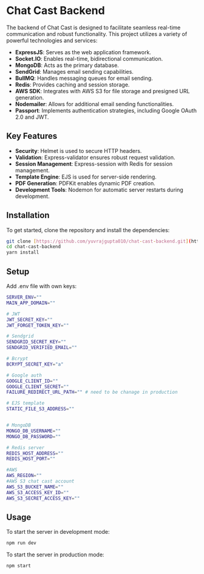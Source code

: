 # Chat Cast Backend

The backend of Chat Cast is designed to facilitate seamless real-time communication and robust functionality. This project utilizes a variety of powerful technologies and services:

- **ExpressJS**: Serves as the web application framework.
- **Socket.IO**: Enables real-time, bidirectional communication.
- **MongoDB**: Acts as the primary database.
- **SendGrid**: Manages email sending capabilities.
- **BullMQ**: Handles messaging queues for email sending.
- **Redis**: Provides caching and session storage.
- **AWS SDK**: Integrates with AWS S3 for file storage and presigned URL generation.
- **Nodemailer**: Allows for additional email sending functionalities.
- **Passport**: Implements authentication strategies, including Google OAuth 2.0 and JWT.

## Key Features
- **Security**: Helmet is used to secure HTTP headers.
- **Validation**: Express-validator ensures robust request validation.
- **Session Management**: Express-session with Redis for session management.
- **Template Engine**: EJS is used for server-side rendering.
- **PDF Generation**: PDFKit enables dynamic PDF creation.
- **Development Tools**: Nodemon for automatic server restarts during development.

## Installation
To get started, clone the repository and install the dependencies:

```sh
git clone [https://github.com/yuvrajgupta010/chat-cast-backend.git](https://github.com/yuvrajgupta010/chat-cast-backend.git)
cd chat-cast-backend
yarn install
```

## Setup
Add .env file with own keys:
```bash
SERVER_ENV=""
MAIN_APP_DOMAIN=""

# JWT
JWT_SECRET_KEY=""
JWT_FORGET_TOKEN_KEY=""

# Sendgrid
SENDGRID_SECRET_KEY=""
SENDGRID_VERIFIED_EMAIL=""

# Bcrypt
BCRYPT_SECRET_KEY="a"

# Google auth
GOOGLE_CLIENT_ID=""
GOOGLE_CLIENT_SECRET=""
FAILURE_REDIRECT_URL_PATH="" # need to be chanage in production

# EJS template
STATIC_FILE_S3_ADDRESS=""


# MongoDB
MONGO_DB_USERNAME=""
MONGO_DB_PASSWORD=""

# Redis server
REDIS_HOST_ADDRESS=""
REDIS_HOST_PORT=""

#AWS
AWS_REGION=""
#AWS S3 chat cast account
AWS_S3_BUCKET_NAME=""
AWS_S3_ACCESS_KEY_ID=""
AWS_S3_SECRET_ACCESS_KEY=""
```

## Usage
To start the server in development mode:
```bash
npm run dev
```

To start the server in production mode:
```bash
npm start
```

